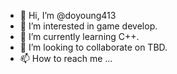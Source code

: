 - 👋 Hi, I’m @doyoung413
- 👀 I’m interested in game develop.
- 🌱 I’m currently learning C++.
- 💞️ I’m looking to collaborate on TBD.
- 📫 How to reach me ...

<!---
doyoung413/doyoung413 is a ✨ special ✨ repository because its `README.md` (this file) appears on your GitHub profile.
You can click the Preview link to take a look at your changes.
--->

